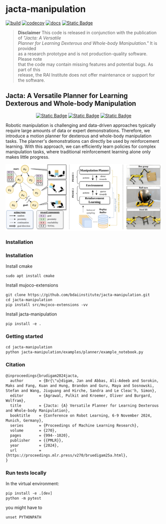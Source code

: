 # jacta-manipulation
[![build](https://github.com/bdaiinstitute/jacta-manipulation/actions/workflows/build.yml/badge.svg)](https://github.com/bdaiinstitute/jacta-manipulation/actions/workflows/build.yml)
[![codecov](https://codecov.io/gh/bdaiinstitute/jacta-manipulation/graph/badge.svg?token=7A0OJ37JRF)](https://codecov.io/gh/bdaiinstitute/jacta-manipulation)
[![docs](https://github.com/bdaiinstitute/jacta-manipulation/actions/workflows/docs.yml/badge.svg)](https://github.com/bdaiinstitute/jacta-manipulation/actions/workflows/docs.yml)
[![Static Badge](https://img.shields.io/badge/documentation-latest-8A2BE2)](https://upgraded-disco-qzn7k5e.pages.github.io)


> **Disclaimer**
> This code is released in conjunction with the publication of _"Jacta: A Versatile<br>
> Planner for Learning Dexterous and Whole-body Manipulation."_ It is provided<br>
> as a research prototype and is not production-quality software. Please note<br>
> that the code may contain missing features and potential bugs. As part of this<br>
> release, the RAI Institute does not offer maintenance or support for the software.

## Jacta: A Versatile Planner for Learning Dexterous and Whole-body Manipulation
<div align="center">

[![Static Badge](https://img.shields.io/badge/ArXiv-8C48FC?style=for-the-badge)](https://arxiv.org/pdf/2408.01258)
[![Static Badge](https://img.shields.io/badge/Project_Page-8C48FC?style=for-the-badge)](https://jacta-manipulation.github.io/)
[![Static Badge](https://img.shields.io/badge/RAI_Institute-8C48FC?style=for-the-badge)](https://rai-inst.com/resources/papers/jacta-a-versatile-planner-for-learning-dexterous-and-whole-body-manipulation/)

</div>
Robotic manipulation is challenging and data-driven approaches typically require large amounts of data or expert demonstrations. Therefore, we introduce a motion planner for dexterous and whole-body manipulation tasks. The planner's demonstrations can directly be used by reinforcement learning. With this approach, we can efficiently learn policies for complex manipulation tasks, where traditional reinforcement learning alone only makes little progress.


![Jacta Manipulation](docs/source/_static/images/jacta_overview.jpg)

### Installation
### Installation
Install cmake
```
sudo apt install cmake
```

Install mujoco-extensions
```
git clone https://github.com/bdaiinstitute/jacta-manipulation.git
cd jacta-manipulation
pip install src/mujoco-extensions -vv
```

Install jacta-manipulation
```
pip install -e .
```

### Getting started
```
cd jacta-manipulation
python jacta-manipulation/examples/planner/example_notebook.py
```


### Citation
```
@inproceedings{brudigam2024jacta,
  author       = {Br{\"u}digam, Jan and Abbas, Ali-Adeeb and Sorokin, Maks and Fang, Kuan and Hung, Brandon and Guru, Maya and Sosnowski, Stefan and Wang, Jiuguang and Hirche, Sandra and Le Cleac'h, Simon},
  editor       = {Agrawal, Pulkit and Kroemer, Oliver and Burgard, Wolfram},
  title        = {Jacta: {A} Versatile Planner for Learning Dexterous and Whole-body Manipulation},
  booktitle    = {Conference on Robot Learning, 6-9 November 2024, Munich, Germany},
  series       = {Proceedings of Machine Learning Research},
  volume       = {270},
  pages        = {994--1020},
  publisher    = {{PMLR}},
  year         = {2024},
  url          = {https://proceedings.mlr.press/v270/bruedigam25a.html},
}
```

### Run tests locally
In the virtual environment:
```
pip install -e .[dev]
python -m pytest
```
you might have to
```
unset PYTHONPATH
```
